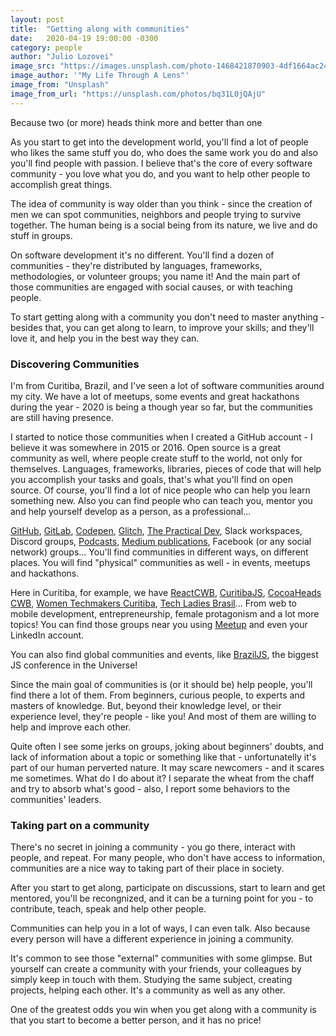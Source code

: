 ```yaml
---
layout: post
title:  "Getting along with communities"
date:   2020-04-19 19:00:00 -0300
category: people
author: "Julio Lozovei"
image_src: "https://images.unsplash.com/photo-1468421870903-4df1664ac249?ixlib=rb-1.2.1&auto=format&fit=crop&w=3052&q=80"
image_author: '"My Life Through A Lens"'
image_from: "Unsplash"
image_from_url: "https://unsplash.com/photos/bq31L0jQAjU"
---
```

Because two (or more) heads think more and better than one
<!--more-->
As you start to get into the development world, you'll find a lot of people who likes the same stuff you do, who does the same work you do and also you'll find people with passion. I believe that's the core of every software community - you love what you do, and you want to help other people to accomplish great things.

The idea of community is way older than you think - since the creation of men we can spot communities, neighbors and people trying to survive together. The human being is a social being from its nature, we live and do stuff in groups.

On software development it's no different. You'll find a dozen of communities - they're distributed by languages, frameworks, methodologies, or volunteer groups; you name it! And the main part of those communities are engaged with social causes, or with teaching people.

To start getting along with a community you don't need to master anything - besides that, you can get along to learn, to improve your skills; and they'll love it, and help you in the best way they can.

### Discovering Communities
I'm from Curitiba, Brazil, and I've seen a lot of software communities around my city. We have a lot of meetups, some events and great hackathons during the year - 2020 is being a though year so far, but the communities are still having presence.

I started to notice those communities when I created a GitHub account - I believe it was somewhere in 2015 or 2016. Open source is a great community as well, where people create stuff to the world, not only for themselves. Languages, frameworks, libraries, pieces of code that will help you accomplish your tasks and goals, that's what you'll find on open source. Of course, you'll find a lot of nice people who can help you learn something new. Also you can find people who can teach you, mentor you and help yourself develop as a person, as a professional...

[GitHub](https://github.com/explore), [GitLab](https://gitlab.com/explore), [Codepen](https://blog.codepen.io/), [Glitch](https://support.glitch.com/), [The Practical Dev](https://dev.to/), Slack workspaces, Discord groups, [Podcasts](https://www.reddit.com/r/learnprogramming/comments/8ievpz/good_programming_podcasts_on_spotify/), [Medium publications](https://medium.com/tag/software-development), Facebook (or any social network) groups... You'll find communities in different ways, on different places. You will find "physical" communities as well - in events, meetups and hackathons. 

Here in Curitiba, for example, we have [ReactCWB](https://www.meetup.com/pt-BR/ReactJS-CWB/), [CuritibaJS](https://www.meetup.com/pt-BR/curitibajs/), [CocoaHeads CWB](https://www.meetup.com/pt-BR/CocoaHeads-CWB/), [Women Techmakers Curitiba](https://www.meetup.com/pt-BR/Women-Techmakers-Curitiba/), [Tech Ladies Brasil](https://pt.linkedin.com/company/tech-ladies-brasil)... From web to mobile development, entrepreneurship, female protagonism and a lot more topics! You can find those groups near you using [Meetup](https://meetup.com) and even your LinkedIn account.

You can also find global communities and events, like [BrazilJS](https://braziljs.org/por-que-devo-ir-braziljs/), the biggest JS conference in the Universe!

Since the main goal of communities is (or it should be) help people, you'll find there a lot of them. From beginners, curious people, to experts and masters of knowledge. But, beyond their knowledge level, or their experience level, they're people - like you! And most of them are willing to help and improve each other.

Quite often I see some jerks on groups, joking about beginners' doubts, and lack of information about a topic or something like that - unfortunatelly it's part of our human perverted nature. It may scare newcomers - and it scares me sometimes. What do I do about it? I separate the wheat from the chaff and try to absorb what's good - also, I report some behaviors to the communities' leaders.


### Taking part on a community
There's no secret in joining a community - you go there, interact with people, and repeat. For many people, who don't have access to information, communities are a nice way to taking part of their place in society.

After you start to get along, participate on discussions, start to learn and get mentored, you'll be recongnized, and it can be a turning point for you - to contribute, teach, speak and help other people.

Communities can help you in a lot of ways, I can even talk. Also because every person will have a different experience in joining a community.

It's common to see those "external" communities with some glimpse. But yourself can create a community with your friends, your colleagues by simply keep in touch with them. Studying the same subject, creating projects, helping each other. It's a community as well as any other.

One of the greatest odds you win when you get along with a community is that you start to become a better person, and it has no price!
